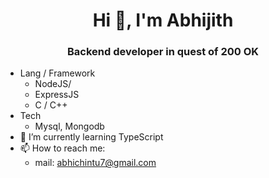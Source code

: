 <h1 align="center">Hi 👋, I'm Abhijith</h1>
<h3 align="center">Backend developer in quest of 200 OK</h3>

- Lang / Framework
    - NodeJS/
    - ExpressJS
    - C / C++
- Tech
    - Mysql, Mongodb
- 🌱 I’m currently learning TypeScript
- 📫 How to reach me:  
    - mail: abhichintu7@gmail.com 
<!--
**Abhijithchintu/Abhijithchintu** is a ✨ _special_ ✨ repository because its `README.md` (this file) appears on your GitHub profile.

Here are some ideas to get you started:
Lan
 🌱 I’m currently learning TypeScript
- 🔭 I’m currently working on ...
- 🌱 I’m currently learning ...
- 👯 I’m looking to collaborate on ...
- 🤔 I’m looking for help with ...
- 💬 Ask me about ...
- 📫 How to reach me: ...
- 😄 Pronouns: ...
- ⚡ Fun fact: ...
-->
